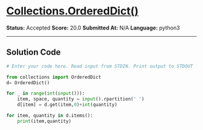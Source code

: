 # [Collections.OrderedDict()](https://www.hackerrank.com/challenges/py-collections-ordereddict/problem)

**Status:** Accepted
**Score:** 20.0
**Submitted At:** N/A
**Language:** python3

---

## Solution Code

```python
# Enter your code here. Read input from STDIN. Print output to STDOUT

from collections import OrderedDict
d= OrderedDict()

for _ in range(int(input())):
    item, space, quantity = input().rpartition(' ')
    d[item] = d.get(item,0)+int(quantity)

for item, quantity in d.items():
    print(item,quantity)
    

